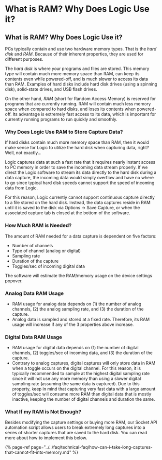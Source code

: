 # What is RAM? Why Does Logic Use it?

## What is RAM? Why Does Logic Use it?

PCs typically contain and use two hardware memory types. That is the _hard disk_ and _RAM_. Because of their inherent properties, they are used for different purposes.

The _hard disk_ is where your programs and files are stored. This memory type will contain much more memory space than RAM, can keep its contents even while powered-off, and is much slower to access its data than RAM. Examples of hard disks include hard disk drives \(using a spinning disk\), solid-state drives, and USB flash drives.

On the other hand, _RAM_ \(short for Random Access Memory\) is reserved for programs that are currently running. RAM will contain much less memory space when compared to hard disks, and loses its contents when powered-off. Its advantage is extremely fast access to its data, which is important for currently running programs to run quickly and smoothly.

### Why Does Logic Use RAM to Store Capture Data?

If hard disks contain much more memory space than RAM, then it would make sense for Logic to utilize the hard disk when capturing data, right? Well, not exactly...

Logic captures data at such a fast rate that it requires nearly instant access to PC memory in order to save the incoming data stream properly. If we direct the Logic software to stream its data directly to the hard disk during a data capture, the incoming data would simply overflow and have no where to go since typical hard disk speeds cannot support the speed of incoming data from Logic.

For this reason, Logic currently cannot support continuous capture directly to a file stored on the hard disk. Instead, the data captures reside in RAM until it is saved to the disk via Options -&gt; Save Capture, or when the associated capture tab is closed at the bottom of the software.

### How Much RAM is Needed?

The amount of RAM needed for a data capture is dependent on five factors:

* Number of channels
* Type of channel \(analog or digital\)
* Sampling rate
* Duration of the capture
* Toggles/sec of incoming digital data

The software will estimate the RAM/memory usage on the device settings popover.

### Analog Data RAM Usage

* RAM usage for analog data depends on \(1\) the number of analog channels, \(2\) the analog sampling rate, and \(3\) the duration of the capture. 
* Analog data is sampled and stored at a fixed rate. Therefore, its RAM usage will increase if any of the 3 properties above increase.

### Digital Data RAM Usage

* RAM usage for digital data depends on \(1\) the number of digital channels, \(2\) toggles/sec of incoming data, and \(3\) the duration of the capture. 
* Contrary to analog captures, digital captures will only store data in RAM when a toggle occurs on the digital channel. For this reason, it is typically recommended to sample at the highest digital sampling rate since it will not use any more memory than using a slower digital sampling rate \(assuming the same data is captured\). Due to this property, keep in mind that capturing very fast data with a large amount of toggles/sec will consume more RAM than digital data that is mostly inactive, keeping the number of digital channels and duration the same.

### What If my RAM is Not Enough?

Besides modifying the capture settings or buying more RAM, our Socket API automation script allows users to break extremely long captures into a series of shorter captures that are saved to the hard disk. You can read more about how to implement this below.

{% page-ref page="../../faq/technical-faq/how-can-i-take-long-captures-that-cannot-fit-into-memory.md" %}

